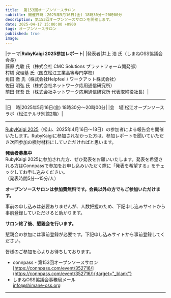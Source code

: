 ```yaml
---
title:  第153回オープンソースサロン
subtitle: 開催日時：2025年5月16日(金) 18時30分～20時00分 
description: 第153回オープンソースサロンを開催します。
date: 2025-04-17 15:00:00 +0900
tags: オープンソースサロン
published: true
image:
---
```


|<nobr>テーマ</nobr>|__RubyKaigi 2025参加レポート__|
|<nobr>発表者</nobr>|井上 浩 氏（しまねOSS協議会 会長）<br>藤原 克駿 氏（株式会社 CMC Solutions プラットフォーム開発部）<br>村橋 究理基 氏（国立松江工業高等専門学校）<br>角田 徹 氏（株式会社Helpfeel / ワークアット株式会社）<br>佐田 明弘 氏（株式会社ネットワーク応用通信研究所）<br>前田 修吾 氏（株式会社ネットワーク応用通信研究所 代表取締役社長）|

---

|<nobr>日　時</nobr>|2025年5月16日(金) 18時30分～20時00分|
|<nobr>会　場</nobr>|松江オープンソースラボ（松江テルサ別館2階）|

---

[RubyKaigi 2025](https://rubykaigi.org/2025/)（松山、2025年4月16日〜18日）の参加者による報告会を開催いたします。RubyKaigiに参加されなかった方は、参加レポートを聞いていただき次回参加の検討材料にしていただければと思います。  

__発表者募集中__  
RubyKaigi 2025に参加された方、ぜひ発表をお願いいたします。発表を希望される方はConnpassで参加をお申し込みいただく際に「発表を希望する」をチェックしてお申し込みください。  
（発表時間5分〜15分/人）  

__オープンソースサロンは参加費無料です。会員以外の方でもご参加いただけます。__  

事前の申し込みは必要ありませんが、人数把握のため、下記申し込みサイトから事前登録していただけると助かります。  

__サロン終了後、懇親会を行います。__  

懇親会の参加には事前登録が必要です。下記申し込みサイトから事前登録してください。  

皆様のご参加を心よりお待ちしております。  

- connpass - 第153回オープンソースサロン  
[https://connpass.com/event/352716/](https://connpass.com/event/352716/){:target="_blank"}  
- しまねOSS協議会事務局メール  
[info@shimane-oss.org](mailto:info@shimane-oss.org)  

---
